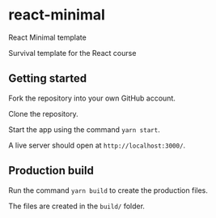 # react-minimal
React Minimal template

Survival template for the React course

## Getting started

Fork the repository into your own GitHub account.

Clone the repository.

Start the app using the command ```yarn start```.

A live server should open at ```http://localhost:3000/```.

## Production build

Run the command ```yarn build``` to create the production files.

The files are created in the ```build/``` folder.
